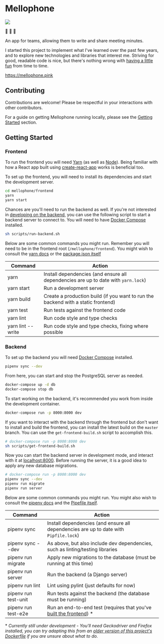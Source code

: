 # Mellophone

[![](https://gitlab.com/nchlswhttkr/mellophone/badges/master/build.svg?style=flat-square)](https://gitlab.com/nchlswhttkr/mellophone/pipelines)

:trumpet: :trumpet: :trumpet:

An app for teams, allowing them to write and share meeting minutes.

I started this project to implement what I've learned over the past few years, and to explore new technologies and libraries that interest me. Striving for good, readable code is nice, but there's nothing wrong with [having a little fun](/mellophone/frontend/src/utils/Route.ts#L7) from time to time.

https://mellophone.pink

## Contributing

Contributions are welcome! Please be respectful in your interactions with other contributors.

For a guide on getting Mellophone running locally, please see the [Getting Started](#getting-started) section.

## Getting Started

### Frontend

To run the frontend you will need [Yarn](https://yarnpkg.org/) (as well as [Node](https://nodejs.org/)). Being familiar with how a React app built using [create-react-app](https://facebook.github.io/create-react-app/docs/) works is beneficial too.

To set up the frontend, you will need to install its dependencies and start the development server.

```sh
cd mellophone/frontend
yarn
yarn start
```

Chances are you'll need to run the backend as well. If you're not interested in [developing on the backend](#backend), you can use the following script to start a backend server to connect to. You will need to have [Docker Compose](https://docs.docker.com/install/) installed.

```sh
sh scripts/run-backend.sh
```

Below are some common commands you might run. Remember you will need to be in the frontend root (`/mellophone/frontend`). You might wish to consult the [yarn docs](https://yarnpkg.com/lang/en/docs/cli/) or the [package.json itself](/mellophone/frontend/package.json)

| Command           | Action                                                                             |
| ----------------- | ---------------------------------------------------------------------------------- |
| yarn              | Install dependencies (and ensure all dependencies are up to date with `yarn.lock`) |
| yarn start        | Run a development server                                                           |
| yarn build        | Create a production build (if you want to run the backend with a static frontend)  |
| yarn test         | Run tests against the frontend code                                                |
| yarn lint         | Run code style and type checks                                                     |
| yarn lint --write | Run code style and type checks, fixing where possible                              |

### Backend

To set up the backend you will need [Docker Compose](https://docs.docker.com/install/) installed.

```sh
pipenv sync --dev
```

From here, you can start and stop the PostgreSQL server as needed.

```sh
docker-compose up -d db
docker-compose stop db
```

To start working on the backend, it's recommended you work from inside the development container.

```sh
docker-compose run -p 8000:8000 dev
```

If you want to interact with the backend through the frontend but don't want to install and build the frontend, you can install the latest build on the `master` branch. You can use the `get-frontend-build.sh` script to accomplish this.

```sh
# docker-compose run -p 8000:8000 dev
sh scripts/get-frontend-build.sh
```

Now you can start the backend server in development mode, and interact with it at [localhost:8000](http://localhost:8000). Before running the server, it is a good idea to apply any new database migrations.

```sh
# docker-compose run -p 8000:8000 dev
pipenv sync --dev
pipenv run migrate
pipenv run server
```

Below are some common commands you might run. You might also wish to consult the [pipenv docs](https://pipenv.readthedocs.io/en/latest#pipenv-usage) and the [Pipefile itself](/Pipfile).

| Command              | Action                                                                                |
| -------------------- | ------------------------------------------------------------------------------------- |
| pipenv sync          | Install dependencies (and ensure all dependencies are up to date with `Pipfile.lock`) |
| pipenv sync --dev    | As above, but also include dev dependencies, such as linting/testing libraries        |
| pipenv run migrate   | Apply new migrations to the database (must be running at this time)                   |
| pipenv run server    | Run the backend (a Django server)                                                     |
| pipenv run lint      | Lint using pylint (just defaults for now)                                             |
| pipenv run test-unit | Run tests against the backend (the database must be running)                          |
| pipenv run test-e2e  | Run an end-to-end test (requires that you've [built the frontend](#frontend)) \*      |

\* _Currently still under development - You'll need Geckodriver and Firefox installed, you can try adapting this from an [older version of this project's Dockerfile](https://github.com/nchlswhttkr/mellophone/blob/55f9d5eb4cb1514ebf6b9a6193e687959b3dcfa7/Dockerfile#L23) if you are unsure about what to do._
